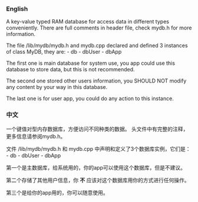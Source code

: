 ### English

A key-value typed RAM database for access data in different types conveniently.
There are full comments in header file, check mydb.h for more information.

The file /lib/mydb/mydb.h and mydb.cpp declared and defined 3 instances of class MyDB, they are:
    - db
    - dbUser
    - dbApp

The first one is main database for system use, you app could use this database to store data, but this is not recommended.

The second one stored other users information, you SHOULD NOT modify any content by your way in this database.

The last one is for user app, you could do any action to this instance.

### 中文

一个键值对型内存数据库，方便访问不同种类的数据。
头文件中有完整的注释，更多信息请参阅mydb.h。

文件 /lib/mydb/mydb.h 和 mydb.cpp 中声明和定义了3个数据库实例，它们是：
    - db
    - dbUser
    - dbApp

第一个是主数据库，给系统用的，你的app可以使用这个数据库，但是不建议。

第二个存储了其他用户信息，你 **不** 应该对这个数据库用你的方式进行任何操作。

第三个是给你的app用的，你可以随意使用。